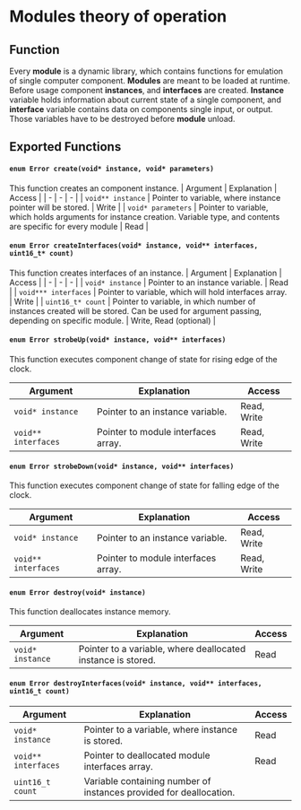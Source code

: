# Modules theory of operation

##  Function

Every **module** is a dynamic library, which contains functions for emulation of single computer component. **Modules** are meant to be loaded at runtime. Before usage component **instances**, and **interfaces** are created. **Instance** variable holds information about current state of a single component, and **interface** variable contains data on components single input, or output. Those variables have to be destroyed before **module** unload.

## Exported Functions

#### **`enum Error create(void* instance, void* parameters)`**

This function creates an component instance.
| Argument | Explanation | Access |
| - | - | - |
| `void** instance` | Pointer to variable, where instance pointer will be stored. | Write |
| `void* parameters` | Pointer to variable, which holds arguments for instance creation. Variable type, and contents are specific for every module | Read |

#### **`enum Error createInterfaces(void* instance, void** interfaces, uint16_t* count)`**

This function creates interfaces of an instance.
| Argument | Explanation | Access |
| - | - | - |
| `void* instance` | Pointer to an instance variable. | Read |
| `void*** interfaces` | Pointer to variable, which will hold interfaces array. | Write |
| `uint16_t* count` | Pointer to variable, in which number of instances created will be stored. Can be used for argument passing, depending on specific module. | Write, Read (optional) |

#### **`enum Error strobeUp(void* instance, void** interfaces)`**

This function executes component change of state for rising edge of the clock.

| Argument | Explanation | Access |
| - | - | - |
| `void* instance` | Pointer to an instance variable. | Read, Write |
| `void** interfaces` | Pointer to module interfaces array. | Read, Write |

#### **`enum Error strobeDown(void* instance, void** interfaces)`**

This function executes component change of state for falling edge of the clock.

| Argument | Explanation | Access |
| - | - | - |
| `void* instance` | Pointer to an instance variable. | Read, Write |
| `void** interfaces` | Pointer to module interfaces array. | Read, Write |

#### **`enum Error destroy(void* instance)`**

This function deallocates instance memory.

| Argument | Explanation | Access |
| - | - | - |
| `void* instance` | Pointer to a variable, where deallocated instance is stored. | Read |

#### **`enum Error destroyInterfaces(void* instance, void** interfaces, uint16_t count)`**

| Argument | Explanation | Access |
| - | - | - |
| `void* instance` | Pointer to a variable, where instance is stored. | Read |
| `void** interfaces` | Pointer to deallocated module interfaces array. | Read |
| `uint16_t count` | Variable containing number of instances provided for deallocation. |
